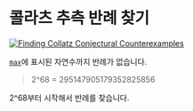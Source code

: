 <h1>콜라츠 추측 반례 찾기</h1>

[![Finding Collatz Conjectural Counterexamples](https://github.com/Math-Engine/Find-Collatz-Conjecture-Counterexamples-from-2-to-the-68th-power/actions/workflows/main.yml/badge.svg?branch=main)](https://github.com/Math-Engine/Find-Collatz-Conjecture-Counterexamples-from-2-to-the-68th-power/actions/workflows/main.yml)

<a href="https://github.com/Math-Engine/Find-Collatz-Conjecture-Counterexamples-from-2-to-the-68th-power/blob/main/max"><code>max</code></a>에 표시된 자연수까지 반례가 없습니다.
<br>

> 2^68 = 295147905179352825856

2^68부터 시작해서 반례를 찾습니다.
